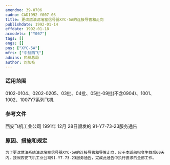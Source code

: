 ```yaml
---
amendno: 39-0706  
cadno: CAD1992-Y007-03  
title: 更改燃油滤堵塞信号器XYC-5A的连接导管和走向  
publishdate: 1992-01-14  
effdate: 1992-01-18  
acmodels: ["Y007"]  
tags: []  
engs: []  
pns: ["XYC-5A"]  
mfrs: ["中航西飞"]  
admins: 民航总局  
author: 刘加祯  
---
```

  
### 适用范围  
0102-0104、0202-0205、03批、04批、05批-09批(不含0904)、1001、1002、1007Y7系列飞机  
  
<!--more-->  
### 参考文件
西安飞机工业公司 1991年 12月 28日颁发的 91-Y7-73-23服务通告  
  
### 原因、措施和规定  
    为了更改燃油系统油滤堵塞信号器XYC-5A的连接导管和导管走向，应于本适航指令生效后60天内，按照西安飞机工业公司91-Y7-73-23服务通告，完成此通告中执行要求的全部工作。  
